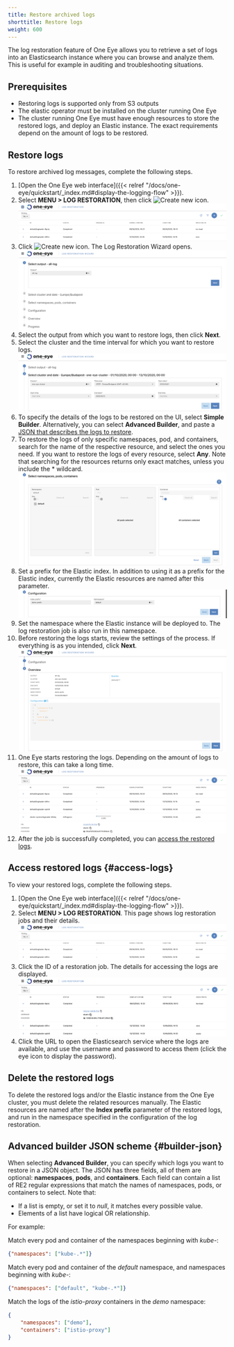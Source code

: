 ```yaml
---
title: Restore archived logs
shorttitle: Restore logs
weight: 600
---
```


The log restoration feature of One Eye allows you to retrieve a set of logs into an Elasticsearch instance where you can browse and analyze them. This is useful for example in auditing and troubleshooting situations.

## Prerequisites

- Restoring logs is supported only from S3 outputs
- The elastic operator must be installed on the cluster running One Eye
- The cluster running One Eye must have enough resources to store the restored logs, and deploy an Elastic instance. The exact requirements depend on the amount of logs to be restored.

## Restore logs

To restore archived log messages, complete the following steps.

1. [Open the One Eye web interface]({{< relref "/docs/one-eye/quickstart/_index.md#display-the-logging-flow" >}}).
1. Select **MENU > LOG RESTORATION**, then click ![Create new icon](/docs/one-eye/headless/icon-create-new.png).
    ![Restored logs list](restored-logs-list.png)
1. Click ![Create new icon](/docs/one-eye/headless/icon-create-new.png). The Log Restoration Wizard opens.
    ![Log Restoration Wizard](log-restoration-output.png)
1. Select the output from which you want to restore logs, then click **Next**.
1. Select the cluster and the time interval for which you want to restore logs.
    ![Log Restoration Wizard](log-restoration-cluster.png)
1. To specify the details of the logs to be restored on the UI, select **Simple Builder**. Alternatively, you can select **Advanced Builder**, and paste a [JSON that describes the logs to restore](#builder-json).
1. To restore the logs of only specific namespaces, pod, and containers, search for the name of the respective resource, and select the ones you need. If you want to restore the logs of every resource, select **Any**. Note that searching for the resources returns only exact matches, unless you include the * wildcard.
    ![Filter logs to restore](log-restoration-namespace.png)
1. Set a prefix for the Elastic index. In addition to using it as a prefix for the Elastic index, currently the Elastic resources are named after this parameter.
    ![Set Elastic parameters](log-restoration-configuration.png)
1. Set the namespace where the Elastic instance will be deployed to. The log restoration job is also run in this namespace.
1. Before restoring the logs starts, review the settings of the process. If everything is as you intended, click **Next**.
    ![Log Restoration overview](log-restoration-overview.png)
1. One Eye starts restoring the logs. Depending on the amount of logs to restore, this can take a long time.
    ![Log Restoration overview](log-restoration-progress.png)
1. After the job is successfully completed, you can [access the restored logs](#access-logs).

## Access restored logs {#access-logs}

To view your restored logs, complete the following steps.

1. [Open the One Eye web interface]({{< relref "/docs/one-eye/quickstart/_index.md#display-the-logging-flow" >}}).
1. Select **MENU > LOG RESTORATION**. This page shows log restoration jobs and their details.
    ![Restored logs list](restored-logs-list.png)
1. Click the ID of a restoration job. The details for accessing the logs are displayed.
    ![Restored logs details](restored-logs-details.png)
1. Click the URL to open the Elasticsearch service where the logs are available, and use the username and password to access them (click the eye icon to display the password).

## Delete the restored logs

To delete the restored logs and/or the Elastic instance from the One Eye cluster, you must delete the related resources manually. The Elastic resources are named after the **Index prefix** parameter of the restored logs, and run in the namespace specified in the configuration of the log restoration.
<!-- FIXME operator/cli mode link or description -->

## Advanced builder JSON scheme {#builder-json}

When selecting **Advanced Builder**, you can specify which logs you want to restore in a JSON object. The JSON has three fields, all of them are optional: **namespaces**, **pods**, and **containers**. Each field can contain a list of RE2 regular expressions that match the names of namespaces, pods, or containers to select. Note that:

- If a list is empty, or set it to *null*, it matches every possible value.
- Elements of a list have logical OR relationship.

For example:

Match every pod and container of the namespaces beginning with *kube-*:

```json
{"namespaces": ["kube-.*"]}
```

Match every pod and container of the *default* namespace, and namespaces beginning with *kube-*:

```json
{"namespaces": ["default", "kube-.*"]}
```

Match the logs of the *istio-proxy* containers in the *demo* namespace:

```json
{
    "namespaces": ["demo"],
    "containers": ["istio-proxy"]
}
```
